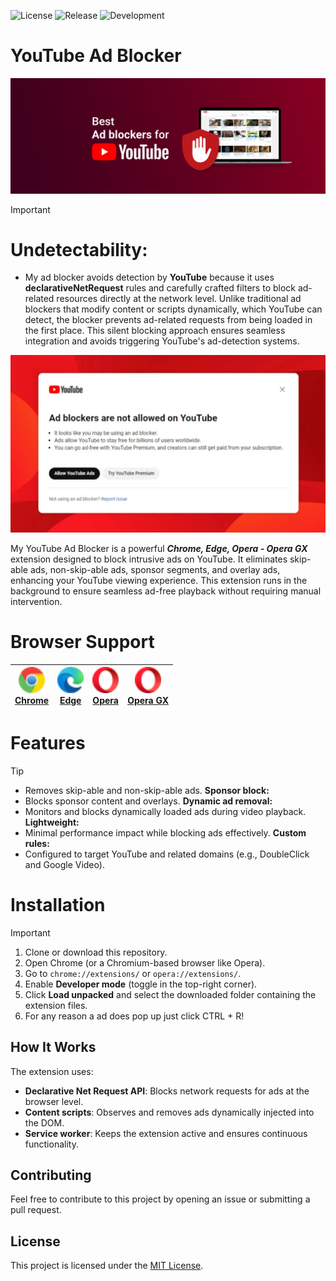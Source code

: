 ![License](https://img.shields.io/badge/License-MIT-blue) ![Release](https://img.shields.io/badge/Release-2.0.6-blue) ![Development](https://img.shields.io/badge/Development-2.0.6-blue.svg)
# YouTube Ad Blocker

![YT Logo](https://github.com/Pekadii/YouTube-Ad-Blocker/blob/main/Images/YT_Ad_Blocker.png)

> [!IMPORTANT]
> # Undetectability:
> - My ad blocker avoids detection by **YouTube** because it uses **declarativeNetRequest** rules and carefully crafted filters to block ad-related resources directly at the network level. Unlike traditional ad blockers that modify content or scripts dynamically, which YouTube can detect, the blocker prevents ad-related requests from being loaded in the first place. This silent blocking approach ensures seamless integration and avoids triggering YouTube's ad-detection systems.

![Bypass Logo](https://github.com/Pekadii/YouTube-Ad-Blocker/blob/main/Images/Not_detected.png)

My YouTube Ad Blocker is a powerful ***Chrome, Edge, Opera - Opera GX*** extension designed to block intrusive ads on YouTube. It eliminates skip-able ads, non-skip-able ads, sponsor segments, and overlay ads, enhancing your YouTube viewing experience. This extension runs in the background to ensure seamless ad-free playback without requiring manual intervention.


# Browser Support

| <a href="https://www.google.com/chrome/"><img src="./logos/chrome.svg" width="42px" /><br /><span>Chrome</span></a> | <a href="https://www.microsoft.com/edge"><img src="./logos/edge.svg" width="42px" /><br /><span>Edge</span></a> | <a href="https://www.opera.com/"><img src="./logos/opera.svg" width="42px" /><br /><span>Opera</span></a> | <a href="https://www.opera.com/gx"><img src="./logos/operagx.svg" width="42px" /><br /><span>Opera GX</span></a> |
| ---- | ---- | ---- | ---- |


# Features
> [!TIP]
> - Removes skip-able and non-skip-able ads.
> **Sponsor block:**
> - Blocks sponsor content and overlays.
> **Dynamic ad removal:**
> - Monitors and blocks dynamically loaded ads during video playback.
> **Lightweight:**
> - Minimal performance impact while blocking ads effectively.
> **Custom rules:**
> - Configured to target YouTube and related domains (e.g., DoubleClick and Google Video).

# Installation
> [!IMPORTANT]
> 1. Clone or download this repository.
> 2. Open Chrome (or a Chromium-based browser like Opera).
> 3. Go to `chrome://extensions/` or `opera://extensions/`.
> 4. Enable **Developer mode** (toggle in the top-right corner).
> 5. Click **Load unpacked** and select the downloaded folder containing the extension files.
> 6. For any reason a ad does pop up just click CTRL + R!

## How It Works
The extension uses:
- **Declarative Net Request API**: Blocks network requests for ads at the browser level.
- **Content scripts**: Observes and removes ads dynamically injected into the DOM.
- **Service worker**: Keeps the extension active and ensures continuous functionality.


## Contributing
Feel free to contribute to this project by opening an issue or submitting a pull request.

## License
This project is licensed under the [MIT License](LICENSE).
